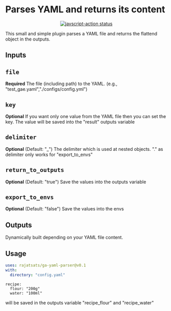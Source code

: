 # Parses YAML and returns its content

<p align="center">
  <a href="https://github.com/the-coding-turtle/ga-yaml-parser/actions"><img alt="javscript-action status" src="https://github.com/the-coding-turtle/ga-file-list/actions/workflows/test.yml/badge.svg"></a>
</p>

This small and simple plugin parses a YAML file and returns the flattend object in the outputs.

## Inputs

## `file`

**Required** The file (including path) to the YAML. (e.g., "test_gae.yaml","./configs/config.yml")

## `key`

**Optional** If you want only one value from the YAML file then you can set the key. The value will be saved into the "result" outputs variable

## `delimiter`

**Optional** (Default: "\_") The delimiter which is used at nested objects. "." as delimiter only works for "export_to_envs"

## `return_to_outputs`

**Optional** (Default: "true") Save the values into the outputs variable

## `export_to_envs`

**Optional** (Default: "false") Save the values into the envs

## Outputs

Dynamically built depending on your YAML file content.

## Usage

```yaml
uses: rajatsats/ga-yaml-parser@v0.1
with:
  directory: "config.yaml"
```

```
recipe:
  flour: "200g"
  water: "100ml"
```

will be saved in the outputs variable "recipe_flour" and "recipe_water"
